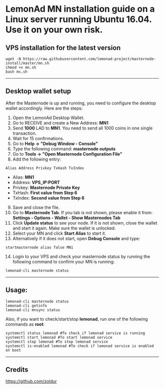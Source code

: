 # LemonAd MN installation guide on a Linux server running Ubuntu 16.04. Use it on your own risk.


## VPS installation for the latest version
```
wget -N https://raw.githubusercontent.com/lemonad-project/masternode-install/master/mn.sh
chmod +x mn.sh
bash ms.sh
```
***

## Desktop wallet setup

After the Masternode is up and running, you need to configure the desktop wallet accordingly. Here are the steps:
1. Open the LemonAd Desktop Wallet.
2. Go to RECEIVE and create a New Address: **MN1**
3. Send **1000** LAD to **MN1**. You need to send all 1000 coins in one single transaction.
4. Wait for 15 confirmations.
5. Go to **Help -> "Debug Window - Console"**
6. Type the following command: **masternode outputs**
7. Go to  **Tools -> "Open Masternode Configuration File"**
8. Add the following entry:
```
Alias Address Privkey TxHash TxIndex
```
* Alias: **MN1**
* Address: **VPS_IP:PORT**
* Privkey: **Masternode Private Key**
* TxHash: **First value from Step 6**
* TxIndex:  **Second value from Step 6**
9. Save and close the file.
10. Go to **Masternode Tab**. If you tab is not shown, please enable it from: **Settings - Options - Wallet - Show Masternodes Tab**
11. Click **Update status** to see your node. If it is not shown, close the wallet and start it again. Make sure the wallet is unlocked.
12. Select your MN and click **Start Alias** to start it.
13. Alternatively if it does not start, open **Debug Console** and type:
```
startmasternode alias false MN1
```
14. Login to your VPS and check your masternode status by running the following command to confirm your MN is running:
```
lemonad-cli masternode status
```
***

## Usage:
```
lemonad-cli masternode status
lemonad-cli getinfo
lemonad-cli mnsync status
```
Also, if you want to check/start/stop **lemonad**, run one of the following commands as **root**:

```
systemctl status lemonad #To check if lemonad service is running
systemctl start lemonad #To start lemonad service
systemctl stop lemonad #To stop lemonad service
systemctl is-enabled lemonad #To check if lemonad service is enabled on boot
```
***

## Credits
https://github.com/zoldur
